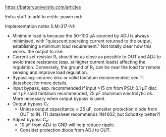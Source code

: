 https://batteryuniversity.com/articles

Extra stuff to add to ee/dc-power.md:

Implementation notes (LM-317-N):
- Minimum load is because the 50–100 μA sourced by ADJ is always minimised,
  with "quiescent operating current returned to the output, establishing a
  minimum load requirement." Not totally clear how this works. the output
  to rise.
- Current set resistor R₁ should be as close as possible to OUT and ADJ to
  avoid trace resistance (esp. at higher current loads) affecting the
  regulation. Conversely, the ground of R₂ can be near the load for remote
  sensing and improve load regulation.
- Bypassing: ceramic disc or solid tantalum recommended; see TI datasheet
  for more details.
- Input bypass, esp. recommended if input >15 cm from PSU: 0.1 μF disc or 1
  μF solid tantalum recommended, 25 μF aluminum electrolytic ok. More
  necessary when output bypass is used.
- Output bypass C₁:
  - Unless output capacitance ≤ 25 μF, consider protection diode from OUT
    to IN. (TI datasheet recommends 1N4002, but Schottky better?)
- Adjust bypass C₂:
  - 10 μF from ADJ to GND will help reduce ripple.
  - Consider protection diode from ADJ to OUT.

